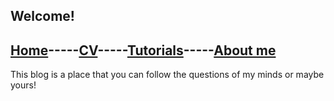## Welcome!
## [Home]()-----[CV]("CV")-----[Tutorials]()-----[About me]()
This blog is a place that you can follow the questions of my minds or maybe yours!
